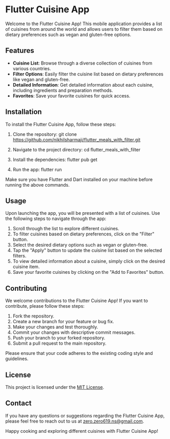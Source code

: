 # Flutter Cuisine App

Welcome to the Flutter Cuisine App! This mobile application provides a list of cuisines from around the world and allows users to filter them based on dietary preferences such as vegan and gluten-free options.

## Features

- **Cuisine List**: Browse through a diverse collection of cuisines from various countries.
- **Filter Options**: Easily filter the cuisine list based on dietary preferences like vegan and gluten-free.
- **Detailed Information**: Get detailed information about each cuisine, including ingredients and preparation methods.
- **Favorites**: Save your favorite cuisines for quick access.

## Installation

To install the Flutter Cuisine App, follow these steps:

1. Clone the repository:
   git clone https://github.com/nikhilsharmaji/flutter_meals_with_filter.git

2. Navigate to the project directory:
   cd flutter_meals_with_filter

3. Install the dependencies:
   flutter pub get

4. Run the app:
   flutter run



Make sure you have Flutter and Dart installed on your machine before running the above commands.

## Usage

Upon launching the app, you will be presented with a list of cuisines. Use the following steps to navigate through the app:

1. Scroll through the list to explore different cuisines.
2. To filter cuisines based on dietary preferences, click on the "Filter" button.
3. Select the desired dietary options such as vegan or gluten-free.
4. Tap the "Apply" button to update the cuisine list based on the selected filters.
5. To view detailed information about a cuisine, simply click on the desired cuisine item.
6. Save your favorite cuisines by clicking on the "Add to Favorites" button.

## Contributing

We welcome contributions to the Flutter Cuisine App! If you want to contribute, please follow these steps:

1. Fork the repository.
2. Create a new branch for your feature or bug fix.
3. Make your changes and test thoroughly.
4. Commit your changes with descriptive commit messages.
5. Push your branch to your forked repository.
6. Submit a pull request to the main repository.

Please ensure that your code adheres to the existing coding style and guidelines.

## License

This project is licensed under the [MIT License](LICENSE.md).

## Contact

If you have any questions or suggestions regarding the Flutter Cuisine App, please feel free to reach out to us at [zero.zero619.ns@gmail.com](mailto:zero.zero619.ns@gmail.com).

Happy cooking and exploring different cuisines with Flutter Cuisine App!
